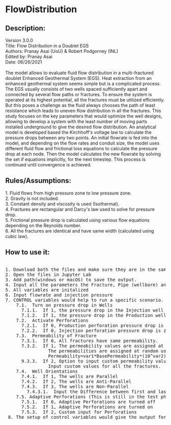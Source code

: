 # FlowDistribution
<H2>Description:</H2>
Version 3.0.0<br>
Title: Flow Distribution in a Doublet EGS<br>
Authors: Pranay Asai (UoU) & Robert Podgorney (INL)<br>
Edited by: Pranay Asai<br>
Date: 06/26/2021<br>
<br>
The model allows to evaluate fluid flow distribution in a multi-fractured doublet Enhanced Geothermal System (EGS).
Heat extraction from an enhanced geothermal system seems simple but is a complicated process. The EGS usually consists of two wells spaced sufficiently apart and connected by several flow paths or fractures. To ensure the system is operated at its highest potential, all the fractures must be utilized efficiently. But this poses a challenge as the fluid always chooses the path of least resistance which leads to uneven flow distribution in all the fractures. This study focuses on the key parameters that would optimize the well designs, allowing to develop a system with the least number of moving parts installed underground to give the desired flow distribution. An analytical model is developed based the Kirchhoff's voltage law to calculate the pressure drops between any two points. An initial flowrate is fed into the model, and depending on the flow rates and conduit size, the model uses different fluid flow and frictional loss equations to calculate the pressure drop at each node. Then the model calculates the new flowrate by solving the set if equations implicitly, for the next timestep. This process is continued until convergence is achieved.

<H2>Rules/Assumptions:</H2>
1. Fluid flows from high pressure zone to low pressure zone.<br>
2. Gravity is not included.<br>
3. Constant density and viscosity is used (Isothermal).<br>
4. Fractures are rectangular and Darcy's law used to solve for pressure drop.<br>
5. Frictional pressure drop is calculated using various flow equations depending on the Reynolds number.<br>
6. All the fractures are identical and have same width (calculated using cubic law).<br>


<H2>How to use it:</H2>
<pre> 
1. Download both the files and make sure they are in the same folder.
2. Open the files in Jupyter Lab
3. Add path(windows or macOS) to save the output.
4. Input all the parameters the Fracture, Pipe (wellbore) and Perforations (all the values in SI units).
5. All variables are initalized
6. Input flowrate and injection pressure
7. CONTROL variables would help to run a specific scenario.
    7.1.  Turn on pressure drop in Wells
      7.1.1.  If 1, the pressure drop in the Injection well is on.
      7.1.2.  If 1, the pressure drop in the Production well is on.
    7.2.  Activate Perforations
      7.2.1.  If 0, Production perforation pressure drop is zero.
      7.2.2.  If 0, Injection perforation pressure drop is zero.
    7.3.  Permeability of Fracture
      7.3.1.  If 0, All fractures have same permeability.
      7.3.2.  If 1, The permeability values are assigned at random with respect to the base value.
                The permeabilities are assigned at random using two random values. The first value is the base and the second is the magnitude.
                Permeability=var1*BasePermeability*(10^var2)
      9.3.3.  If 2, Option to input custom permeability values.
                Input custom values for all the fractures.
    7.4.  Well Orientations
      7.4.1.  If 1, The wells are Parallel
      7.4.2.  If 2, The wells are Anti-Parallel
      7.4.3.  If 3, The wells are Non-Parallel
        7.4.3.1.  Input the Difference between first and last fracture
    7.5. Adaptive Perforations (This is still in the test phase and not fully developed)
      7.5.1.  If 0, Adaptive Perforations are turned off
      7.5.2.  If 1, Adaptive Perforations are turned on
      7.5.3.  If 2, Custom input for Perforations
 8. The setup of control variables would give the output for the desired scenario.
 </pre>
